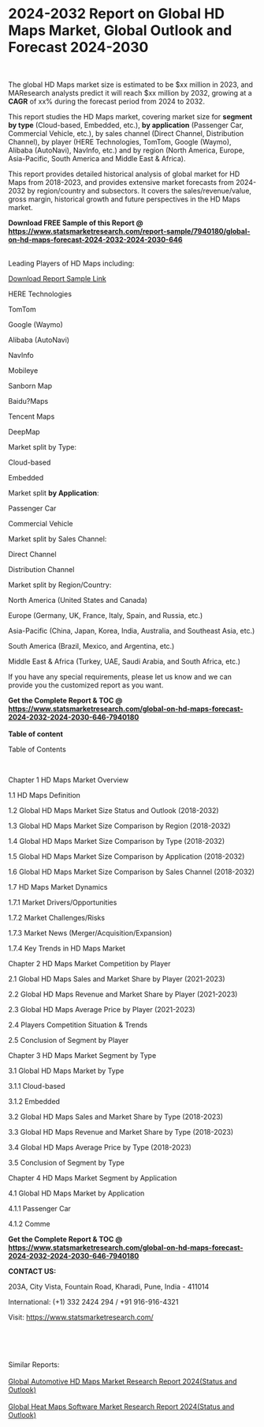 <h1>2024-2032 Report on Global HD Maps Market, Global Outlook and Forecast 2024-2030</h1><br/><p>The global HD Maps market size is estimated to be $xx million in 2023, and MAResearch analysts predict it will reach $xx million by 2032, growing at a <strong>CAGR</strong> of xx% during the forecast period from 2024 to 2032.</p><p>
 
 This report studies the HD Maps market, covering market size for <strong>segment by type</strong> (Cloud-based, Embedded, etc.), <strong>by application</strong> (Passenger Car, Commercial Vehicle, etc.), by sales channel (Direct Channel, Distribution Channel), by player (HERE Technologies, TomTom, Google (Waymo), Alibaba (AutoNavi), NavInfo, etc.) and by region (North America, Europe, Asia-Pacific, South America and Middle East & Africa).</p><p>
 
 This report provides detailed historical analysis of global market for HD Maps from 2018-2023, and provides extensive market forecasts from 2024-2032 by region/country and subsectors. It covers the sales/revenue/value, gross margin, historical growth and future perspectives in the HD Maps market.</p><div><b>Download FREE Sample of this Report @ <a href="https://www.statsmarketresearch.com/download-free-sample/7940180/global-on-hd-maps-forecast-2024-2032-2024-2030-646">https://www.statsmarketresearch.com/report-sample/7940180/global-on-hd-maps-forecast-2024-2032-2024-2030-646</a></b></div><br><p>
 
 Leading Players of HD Maps including:</p><p><a href="https://www.statsmarketresearch.com/download-free-sample/7940180/global-on-hd-maps-forecast-2024-2032-2024-2030-646">Download Report Sample Link</a></p><p>HERE Technologies</p><p>TomTom</p><p>Google (Waymo)</p><p>Alibaba (AutoNavi)</p><p>NavInfo</p><p>Mobileye</p><p>Sanborn Map</p><p>Baidu?Maps</p><p>Tencent Maps</p><p>DeepMap</p><p>
 
 Market split by Type:</p><p>Cloud-based</p><p>Embedded</p><p>
 
 Market split <strong>by Application</strong>:</p><p>Passenger Car</p><p>Commercial Vehicle</p><p>
 
 Market split by Sales Channel:</p><p>Direct Channel</p><p>Distribution Channel</p><p>
 
 Market split by Region/Country:</p><p>North America (United States and Canada)</p><p>Europe (Germany, UK, France, Italy, Spain, and Russia, etc.)</p><p>Asia-Pacific (China, Japan, Korea, India, Australia, and Southeast Asia, etc.)</p><p>South America (Brazil, Mexico, and Argentina, etc.)</p><p>Middle East & Africa (Turkey, UAE, Saudi Arabia, and South Africa, etc.)</p><p>
 
 If you have any special requirements, please let us know and we can provide you the customized report as you want.</p><div><b>Get the Complete Report & TOC @ <a href="https://www.statsmarketresearch.com/global-on-hd-maps-forecast-2024-2032-2024-2030-646-7940180">https://www.statsmarketresearch.com/global-on-hd-maps-forecast-2024-2032-2024-2030-646-7940180</a></b></div><br><b>Table of content</b><p>Table of Contents<br />
 
 <br />
 
 Chapter 1 HD Maps Market Overview<br />
 
  1.1 HD Maps Definition<br />
 
  1.2 Global HD Maps Market Size Status and Outlook (2018-2032)<br />
 
  1.3 Global HD Maps Market Size Comparison by Region (2018-2032)<br />
 
  1.4 Global HD Maps Market Size Comparison by Type (2018-2032)<br />
 
  1.5 Global HD Maps Market Size Comparison by Application (2018-2032)<br />
 
  1.6 Global HD Maps Market Size Comparison by Sales Channel (2018-2032)<br />
 
  1.7 HD Maps Market Dynamics<br />
 
  1.7.1 Market Drivers/Opportunities<br />
 
  1.7.2 Market Challenges/Risks<br />
 
  1.7.3 Market News (Merger/Acquisition/Expansion)<br />
 
  1.7.4 Key Trends in HD Maps Market<br />
 
 Chapter 2 HD Maps Market Competition by Player<br />
 
  2.1 Global HD Maps Sales and Market Share by Player (2021-2023)<br />
 
  2.2 Global HD Maps Revenue and Market Share by Player (2021-2023)<br />
 
  2.3 Global HD Maps Average Price by Player (2021-2023)<br />
 
  2.4 Players Competition Situation & Trends<br />
 
  2.5 Conclusion of Segment by Player<br />
 
 Chapter 3 HD Maps Market Segment by Type<br />
 
  3.1 Global HD Maps Market by Type<br />
 
  3.1.1 Cloud-based<br />
 
  3.1.2 Embedded<br />
 
  3.2 Global HD Maps Sales and Market Share by Type (2018-2023)<br />
 
  3.3 Global HD Maps Revenue and Market Share by Type (2018-2023)<br />
 
  3.4 Global HD Maps Average Price by Type (2018-2023)<br />
 
  3.5 Conclusion of Segment by Type<br />
 
 Chapter 4 HD Maps Market Segment by Application<br />
 
  4.1 Global HD Maps Market by Application<br />
 
  4.1.1 Passenger Car<br />
 
  4.1.2 Comme<br><div><b>Get the Complete Report & TOC @ <a href="https://www.statsmarketresearch.com/global-on-hd-maps-forecast-2024-2032-2024-2030-646-7940180">https://www.statsmarketresearch.com/global-on-hd-maps-forecast-2024-2032-2024-2030-646-7940180</a></b></div></p>
 
 <b>CONTACT US:</b><br>
 
 203A, City Vista, Fountain Road, Kharadi, Pune, India - 411014 <br>
 
 International: (+1) 332 2424 294 / +91 916-916-4321<br>
 
 Visit: <a href="https://www.statsmarketresearch.com/">https://www.statsmarketresearch.com/</a>
 
 <br>
 
 <br><br>Similar Reports: <br><br><a href="https://www.statsmarketresearch.com/global-automotive-hd-maps-2024-948-8021450">Global Automotive HD Maps Market Research Report 2024(Status and Outlook)</a><br><br><a href="https://www.statsmarketresearch.com/global-heat-maps-software-2024-305-7910482">Global Heat Maps Software Market Research Report 2024(Status and Outlook)</a><br><br>